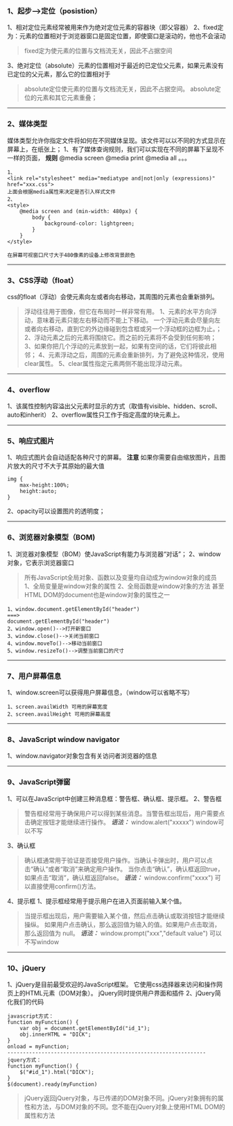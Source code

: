 ### 1、起步-->定位（posistion）
1、相对定位元素经常被用来作为绝对定位元素的容器块（即父容器）
2、fixed定为：元素的位置相对于浏览器窗口是固定位置，即使窗口是滚动的，他也不会滚动
>fixed定为使元素的位置与文档流无关，因此不占据空间

3、绝对定位（absolute）元素的位置相对于最近的已定位父元素，如果元素没有已定位的父元素，那么它的位置相对于<html>
> absolute定位使元素的位置与文档流无关，因此不占据空间。
absolute定位的元素和其它元素重叠；
***
### 2、媒体类型
媒体类型允许你指定文件将如何在不同媒体呈现。该文件可以以不同的方式显示在屏幕上，在纸张上；
1、有了媒体查询规则，我们可以实现在不同的屏幕下呈现不一样的页面，
**规则**
@media screen
@media print
@media all
。。。
```
1、
<link rel="stylesheet" media="mediatype and|not|only (expressions)" href="xxx.css">
上面会根据media属性来决定是否引入样式文件
2、
<style>
    @media screen and (min-width: 480px) {
        body {
            background-color: lightgreen;
        }
    }
</style>

在屏幕可视窗口尺寸大于480像素的设备上修改背景颜色
```
***
### 3、CSS浮动（float）
css的float（浮动）会使元素向左或者向右移动，其周围的元素也会重新排列。
> 浮动往往用于图像，但它在布局时一样非常有用。
1、元素的水平方向浮动，意味着元素只能左右移动而不能上下移动。
一个浮动元素会尽量向左或者向右移动，直到它的外边缘碰到包含框或另一个浮动框的边框为止。；
2、浮动元素之后的元素将围绕它。而之前的元素将不会受到任何影响；
3、如果你把几个浮动的元素放到一起，如果有空间的话，它们将彼此相邻；
4、元素浮动之后，周围的元素会重新排列，为了避免这种情况，使用clear属性。
5、clear属性指定元素两侧不能出现浮动元素。
***
### 4、overflow
1、该属性控制内容溢出父元素时显示的方式（取值有visible、hidden、scroll、auto和inherit）
2、overflow属性只工作于指定高度的块元素上。
***
### 5、响应式图片
1、响应式图片会自动适配各种尺寸的屏幕。
**注意**
如果你需要自由缩放图片，且图片放大的尺寸不大于其原始的最大值
```
img {
    max-height:100%;
    height:auto;
}
```
2、opacity可以设置图片的透明度；
***
### 6、浏览器对象模型（BOM)
1、浏览器对象模型（BOM）使JavaScript有能力与浏览器“对话”；
2、window对象，它表示浏览器窗口
> 所有JavaScript全局对象、函数以及变量均自动成为window对象的成员
1、全局变量是window对象的属性
2、全局函数是window对象的方法
甚至HTML DOM的document也是window对象的属性之一
```
1、window.document.getElementById("header")
===>
document.getElementById("header")
2、window.open()-->打开新窗口
3、window.close()-->关闭当前窗口
4、window.moveTo()-->移动当前窗口
5、window.resizeTo()-->调整当前窗口的尺寸
```
***
### 7、用户屏幕信息
1、window.screen可以获得用户屏幕信息，（window可以省略不写）
```
1、screen.availWidth 可用的屏幕宽度
2、screen.availHeight 可用的屏幕高度
```

***
### 8、JavaScript window navigator
1、window.navigator对象包含有关访问者浏览器的信息
***
### 9、JavaScript弹窗
1、可以在JavaScript中创建三种消息框：警告框、确认框、提示框。
2、警告框
> 警告框经常用于确保用户可以得到某些消息。当警告框出现后，用户需要点击确定按钮才能继续进行操作。
***语法：***
window.alert("xxxxx") window可以不写

3、确认框
> 确认框通常用于验证是否接受用户操作。当确认卡弹出时，用户可以点击“确认”或者“取消”来确定用户操作。
当你点击“确认”，确认框返回true，如果点击“取消”，确认框返回false。
***语法：***
window.confirm("xxxx") 
可以直接使用confirm()方法。

4、提示框
1、提示框经常用于提示用户在进入页面前输入某个值。
> 当提示框出现后，用户需要输入某个值，然后点击确认或取消按钮才能继续操纵。
如果用户点击确认，那么返回值为输入的值。如果用户点击取消，那么返回值为 null。
***语法：***
window.prompt("xxx","default value")
可以不写window
***
### 10、jQuery
1、jQuery是目前最受欢迎的JavaScript框架。
它使用css选择器来访问和操作网页上的HTML元素（DOM对象）。
jQuery同时提供用户界面和插件
2、jQuery简化我们的代码
```
javascript方式：
function myFunction() {
    var obj = document.getElementById("id_1");
    obj.innerHTML = "DICK";
}
onload = myFunction;
----------------------------------------------------------------
jquery方式：
function myFunction() {
    $("#id_1").html("DICK");
}
$(document).ready(myFunction)
```
> jQuery返回jQuery对象，与已传递的DOM对象不同。jQuery对象拥有的属性和方法，与DOM对象的不同。您不能在jQuery对象上使用HTML DOM的属性和方法